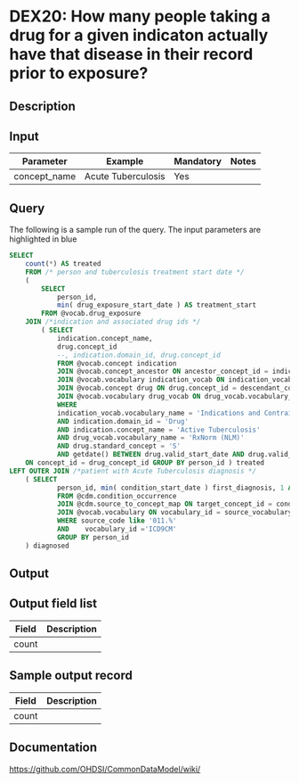 <!---
Group:drug exposure
Name:DEX20 How many people taking a drug for a given indicaton actually have that disease in their record prior to exposure?
Author:Patrick Ryan
CDM Version: 5.0
-->

# DEX20: How many people taking a drug for a given indicaton actually have that disease in their record prior to exposure?

## Description
## Input

|  Parameter |  Example |  Mandatory |  Notes |
| --- | --- | --- | --- |
| concept_name | Acute Tuberculosis | Yes |   


## Query

The following is a sample run of the query. The input parameters are highlighted in  blue


```sql
SELECT
    count(*) AS treated
    FROM /* person and tuberculosis treatment start date */
    (
        SELECT
            person_id,
            min( drug_exposure_start_date ) AS treatment_start
        FROM @vocab.drug_exposure
    JOIN /*indication and associated drug ids */
        ( SELECT
            indication.concept_name,
            drug.concept_id
            --, indication.domain_id, drug.concept_id
            FROM @vocab.concept indication
            JOIN @vocab.concept_ancestor ON ancestor_concept_id = indication.concept_id
            JOIN @vocab.vocabulary indication_vocab ON indication_vocab.vocabulary_id = indication.vocabulary_id
            JOIN @vocab.concept drug ON drug.concept_id = descendant_concept_id
            JOIN @vocab.vocabulary drug_vocab ON drug_vocab.vocabulary_id = drug.vocabulary_id
            WHERE
            indication_vocab.vocabulary_name = 'Indications and Contraindications (FDB)'
            AND indication.domain_id = 'Drug'
            AND indication.concept_name = 'Active Tuberculosis'
            AND drug_vocab.vocabulary_name = 'RxNorm (NLM)'
            AND drug.standard_concept = 'S'
            AND getdate() BETWEEN drug.valid_start_date AND drug.valid_end_date )
    ON concept_id = drug_concept_id GROUP BY person_id ) treated
LEFT OUTER JOIN /*patient with Acute Tuberculosis diagnosis */
    ( SELECT
            person_id, min( condition_start_date ) first_diagnosis, 1 AS diagnosed
            FROM @cdm.condition_occurrence
            JOIN @cdm.source_to_concept_map ON target_concept_id = condition_concept_id
            JOIN @vocab.vocabulary ON vocabulary_id = source_vocabulary_id 
            WHERE source_code like '011.%'
            AND    vocabulary_id ='ICD9CM'
            GROUP BY person_id
    ) diagnosed
```

## Output

## Output field list

|  Field |  Description |
| --- | --- |
| count |   |

## Sample output record

|  Field |  Description |
| --- | --- |
| count |   |

## Documentation
https://github.com/OHDSI/CommonDataModel/wiki/

